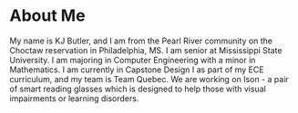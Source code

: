# About Me
My name is KJ Butler, and I am from the Pearl River community on the Choctaw reservation in Philadelphia, MS. I am senior at Mississippi State University. I am majoring in Computer Engineering with a minor in Mathematics. I am currently in Capstone Design I as part of my ECE curriculum, and my team is Team Quebec. We are working on Ison - a pair of smart reading glasses which is designed to help those with visual impairments or learning disorders.
